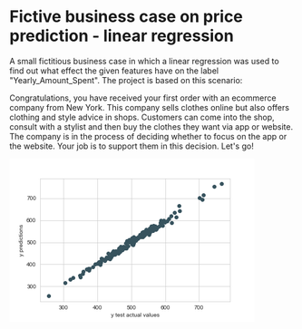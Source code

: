 # Fictive business case on price prediction - linear regression
A small fictitious business case in which a linear regression was used to find out what effect the given features have on the label "Yearly_Amount_Spent". The project is based on this scenario:

Congratulations, you have received your first order with an ecommerce company from New York. This company sells clothes online but also offers clothing and style advice in shops. Customers can come into the shop, consult with a stylist and then buy the clothes they want via app or website. The company is in the process of deciding whether to focus on the app or the website. Your job is to support them in this decision. Let's go!


![plot by: Silas Mederer](/figures/regression_predictions.png)

